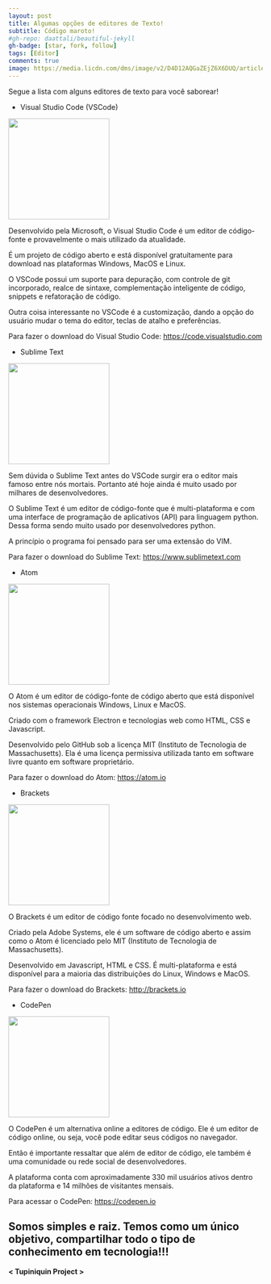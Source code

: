 ```yaml
---
layout: post
title: Algumas opções de editores de Texto!
subtitle: Código maroto!
#gh-repo: daattali/beautiful-jekyll
gh-badge: [star, fork, follow]
tags: [Editor]
comments: true
image: https://media.licdn.com/dms/image/v2/D4D12AQGaZEjZ6X6DUQ/article-cover_image-shrink_600_2000/article-cover_image-shrink_600_2000/0/1683839485446?e=2147483647&v=beta&t=aBauNSQ_qmQEtFGZOLI3uRcPU2nHTXesiCRpeCIo4vw](https://raw.githubusercontent.com/khaosdoctor/blog-assets/master/images/2021/01/external-content.duckduckgo-1.jpg
---
```


Segue a lista com alguns editores de texto para você saborear!


- Visual Studio Code (VSCode)

<p float="left">

 <img src="https://www.shanebart.com/wp-content/uploads/2019/05/5k4h36j3h4j.png" width="200" />

</p>

Desenvolvido pela Microsoft, o Visual Studio Code é um editor de código-fonte e provavelmente o mais utilizado da atualidade.

É um projeto de código aberto e está disponível gratuitamente para download nas plataformas Windows, MacOS e Linux.

O VSCode possui um suporte para depuração, com controle de git incorporado, realce de sintaxe, complementação inteligente de código, snippets e refatoração de código.

Outra coisa interessante no VSCode é a customização, dando a opção do usuário mudar o tema do editor, teclas de atalho e preferências.

Para fazer o download do Visual Studio Code: https://code.visualstudio.com


- Sublime Text

<p float="left">

 <img src="https://seekvectorlogo.net/wp-content/uploads/2020/02/sublime-text-vector-logo.png" width="200" />

</p>

Sem dúvida o Sublime Text antes do VSCode surgir era o editor mais famoso entre nós mortais. Portanto até hoje ainda é muito usado por milhares de desenvolvedores.

O Sublime Text é um editor de código-fonte que é multi-plataforma e com uma interface de programação de aplicativos (API) para linguagem python. Dessa forma sendo muito usado por desenvolvedores python.

A princípio o programa foi pensado para ser uma extensão do VIM.

Para fazer o download do Sublime Text: https://www.sublimetext.com


- Atom

<p float="left">

 <img src="https://www.codigofonte.com.br/wp-content/uploads/2015/03/Atom_Editor_de_Textos_logo.jpg" width="200" />

</p>

O Atom é um editor de código-fonte de código aberto que está disponível nos sistemas operacionais Windows, Linux e MacOS.

Criado com o framework Electron e tecnologias web como HTML, CSS e Javascript.

Desenvolvido pelo GitHub sob a licença MIT (Instituto de Tecnologia de Massachusetts). Ela é uma licença permissiva utilizada tanto em software livre quanto em software proprietário.

Para fazer o download do Atom: https://atom.io


- Brackets

<p float="left">

 <img src="https://idroot.us/wp-content/uploads/2020/08/Bracket-logo.png" width="200" />

</p>

O Brackets é um editor de código fonte focado no desenvolvimento web.

Criado pela Adobe Systems, ele é um software de código aberto e assim como o Atom é licenciado pelo MIT (Instituto de Tecnologia de Massachusetts).

Desenvolvido em Javascript, HTML e CSS. É multi-plataforma e está disponível para a maioria das distribuições do Linux, Windows e MacOS.

Para fazer o download do Brackets: http://brackets.io


- CodePen

<p float="left">

 <img src="https://res.cloudinary.com/css-tricks/images/f_auto,q_auto/v1642454948/codepen-wordmark-display-inside-black@10x_16397a56ea/codepen-wordmark-display-inside-black@10x_16397a56ea.png?_i=AA" width="200" />

</p>

O CodePen é um alternativa online a editores de código. Ele é um editor de código online, ou seja, você pode editar seus códigos no navegador.

Então é importante ressaltar que além de editor de código, ele também é uma comunidade ou rede social de desenvolvedores.

A plataforma conta com aproximadamente 330 mil usuários ativos dentro da plataforma e 14 milhões de visitantes mensais.

Para acessar o CodePen: https://codepen.io

## Somos simples e raiz. Temos como um único objetivo, compartilhar todo o tipo de conhecimento em tecnologia!!!

**< Tupiniquin Project >**
